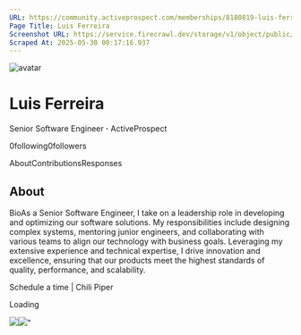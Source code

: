 ```yaml
---
URL: https://community.activeprospect.com/memberships/8180819-luis-ferreira
Page Title: Luis Ferreira
Screenshot URL: https://service.firecrawl.dev/storage/v1/object/public/media/screenshot-269f6780-b051-40a5-beb1-c8d2b4cdf274.png
Scraped At: 2025-05-30 00:17:16.937
---
```


![avatar](https://content2.bloomfire.com/avatars/users/1505912/thumb/thumbnail.png?f=1717166947&Expires=1748567823&Signature=Da-xGhtnJrkKpGJXAZdRKeTmUuDcimb4AYGp9lsZ6JKOiDsomW264hCz5~3D6goS4ySkaE1HhiA6zbzL9602dr~FEDpmyuRoB-mLHzBd0GVyfD1AgKJsrY0pEbjaFE9tT3De-MpH5s6by0iNVbuxKeX~Tts62Vh8YOvGQ01-lbCVcJoylHNNM5Y9UjJAMBnUtqAP-KeqXYVdhVKRBoXbReO2SFFO89Ne~vKRcHzx3jqT9wMPY9znZcHeTmp~O5NmgWlvd6BCx-tUQfGx9ZYVu7KhSy61TjqTgtG0N-LSoJLMb9HBddWVovn1VHI72VQh~ubKB2A9VhqJ24Tc5zE4GQ__&Key-Pair-Id=APKAIDFCFZ2UHE5LPIUA)

# Luis Ferreira

Senior Software Engineer **·** ActiveProspect

0following0followers

AboutContributionsResponses

## About

BioAs a Senior Software Engineer, I take on a leadership role in developing and optimizing our software solutions. My responsibilities include designing complex systems, mentoring junior engineers, and collaborating with various teams to align our technology with business goals. Leveraging my extensive experience and technical expertise, I drive innovation and excellence, ensuring that our products meet the highest standards of quality, performance, and scalability.

Schedule a time \| Chili Piper

Loading

![](https://bat.bing.com/action/0?ti=4018451&Ver=2&mid=2c1e7b68-66d6-4ad0-917d-d90333ee43f3&bo=1&sid=69194ce03ceb11f0881f1f69d2b452a0&vid=691982003ceb11f0b354e567bfe63979&vids=1&msclkid=N&pi=918639831&lg=en-US&sw=1280&sh=1024&sc=24&p=https%3A%2F%2Fcommunity.activeprospect.com%2Fmemberships%2F8180819-luis-ferreira&r=&lt=956&evt=pageLoad&sv=1&cdb=AQAQ&rn=551757)![](https://bat.bing.com/action/0?ti=4018451&Ver=2&mid=2c1e7b68-66d6-4ad0-917d-d90333ee43f3&bo=2&sid=69194ce03ceb11f0881f1f69d2b452a0&vid=691982003ceb11f0b354e567bfe63979&vids=0&msclkid=N&gtm_tag_source=ua&ec=Client%20ID&el=%2Fmemberships%2F8180819-luis-ferreira&gc=USD&tpp=1&en=Y&p=https%3A%2F%2Fcommunity.activeprospect.com%2Fmemberships%2F8180819-luis-ferreira&sw=1280&sh=1024&sc=24&evt=custom&cdb=AQAQ&rn=800000)"

